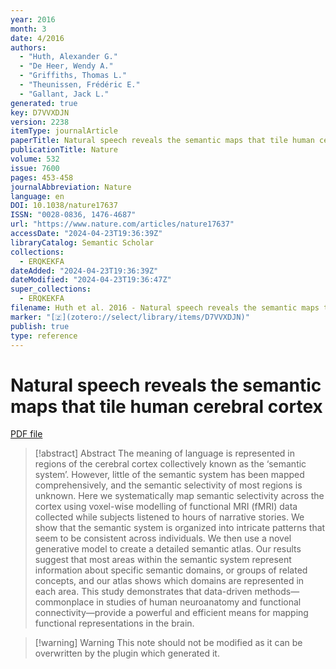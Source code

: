 ```yaml
---
year: 2016
month: 3
date: 4/2016
authors:
  - "Huth, Alexander G."
  - "De Heer, Wendy A."
  - "Griffiths, Thomas L."
  - "Theunissen, Frédéric E."
  - "Gallant, Jack L."
generated: true
key: D7VVXDJN
version: 2238
itemType: journalArticle
paperTitle: Natural speech reveals the semantic maps that tile human cerebral cortex
publicationTitle: Nature
volume: 532
issue: 7600
pages: 453-458
journalAbbreviation: Nature
language: en
DOI: 10.1038/nature17637
ISSN: "0028-0836, 1476-4687"
url: "https://www.nature.com/articles/nature17637"
accessDate: "2024-04-23T19:36:39Z"
libraryCatalog: Semantic Scholar
collections:
  - ERQKEKFA
dateAdded: "2024-04-23T19:36:39Z"
dateModified: "2024-04-23T19:36:47Z"
super_collections:
  - ERQKEKFA
filename: Huth et al. 2016 - Natural speech reveals the semantic maps that tile human cerebral cortex.pdf
marker: "[🇿](zotero://select/library/items/D7VVXDJN)"
publish: true
type: reference
---
```

# Natural speech reveals the semantic maps that tile human cerebral cortex

[PDF file](/Papers/PDFs/Huth%20et%20al.%202016%20-%20Natural%20speech%20reveals%20the%20semantic%20maps%20that%20tile%20human%20cerebral%20cortex.pdf)

> [!abstract] Abstract
> The meaning of language is represented in regions of the cerebral cortex collectively known as the ‘semantic system’. However, little of the semantic system has been mapped comprehensively, and the semantic selectivity of most regions is unknown. Here we systematically map semantic selectivity across the cortex using voxel-wise modelling of functional MRI (fMRI) data collected while subjects listened to hours of narrative stories. We show that the semantic system is organized into intricate patterns that seem to be consistent across individuals. We then use a novel generative model to create a detailed semantic atlas. Our results suggest that most areas within the semantic system represent information about specific semantic domains, or groups of related concepts, and our atlas shows which domains are represented in each area. This study demonstrates that data-driven methods—commonplace in studies of human neuroanatomy and functional connectivity—provide a powerful and efficient means for mapping functional representations in the brain.

>[!warning] Warning
> This note should not be modified as it can be overwritten by the plugin which generated it.

